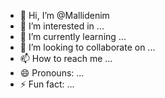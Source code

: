 - 👋 Hi, I’m @Mallidenim
- 👀 I’m interested in ...
- 🌱 I’m currently learning ...
- 💞️ I’m looking to collaborate on ...
- 📫 How to reach me ...
- 😄 Pronouns: ...
- ⚡ Fun fact: ...

<!---
Mallidenim/Mallidenim is a ✨ special ✨ repository because its `README.md` (this file) appears on your GitHub profile.
You can click the Preview link to take a look at your changes.
--->
